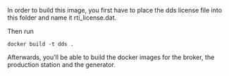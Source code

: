 In order to build this image, you first have to place the dds license file into this folder and name it rti_license.dat.

Then run 

`
docker build -t dds .
`

Afterwards, you'll be able to build the docker images for the broker, the production station and the generator.
